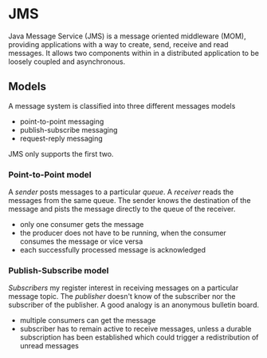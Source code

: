 # JMS

Java Message Service (JMS) is a message oriented middleware (MOM), providing applications with a way to create, send, receive and read messages. It allows two components within in a distributed application to be loosely coupled and asynchronous.

## Models

A message system is classified into three different messages models
- point-to-point messaging
- publish-subscribe messaging
- request-reply messaging

JMS only supports the first two.

### Point-to-Point model
A _sender_ posts messages to a particular _queue_. A _receiver_ reads the messages from the same queue. The sender knows the destination of the message and pists the message directly to the queue of the receiver.

- only one consumer gets the message
- the producer does not have to be running, when the consumer consumes the message or vice versa
- each successfully processed message is acknowledged

### Publish-Subscribe model
_Subscribers_ my register interest in receiving messages on a particular message topic. The _publisher_ doesn't know of the subscriber nor the subscriber of the publisher. A good analogy is an anonymous bulletin board.

- multiple consumers can get the message
- subscriber has to remain active to receive messages, unless a durable subscription has been established which could trigger a redistribution of unread messages

